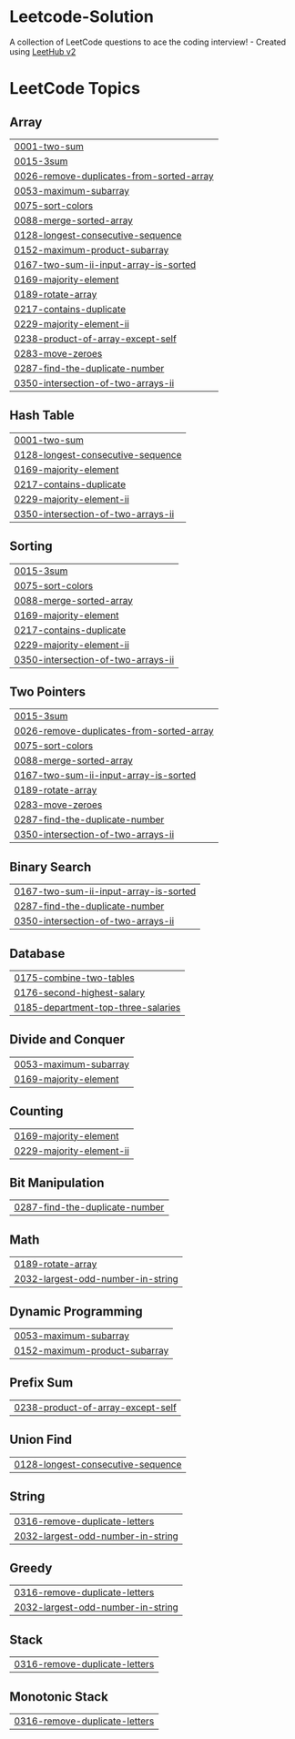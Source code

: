 # Leetcode-Solution
A collection of LeetCode questions to ace the coding interview! - Created using [LeetHub v2](https://github.com/arunbhardwaj/LeetHub-2.0)

<!---LeetCode Topics Start-->
# LeetCode Topics
## Array
|  |
| ------- |
| [0001-two-sum](https://github.com/pooja-169/Leetcode-Solution/tree/master/0001-two-sum) |
| [0015-3sum](https://github.com/pooja-169/Leetcode-Solution/tree/master/0015-3sum) |
| [0026-remove-duplicates-from-sorted-array](https://github.com/pooja-169/Leetcode-Solution/tree/master/0026-remove-duplicates-from-sorted-array) |
| [0053-maximum-subarray](https://github.com/pooja-169/Leetcode-Solution/tree/master/0053-maximum-subarray) |
| [0075-sort-colors](https://github.com/pooja-169/Leetcode-Solution/tree/master/0075-sort-colors) |
| [0088-merge-sorted-array](https://github.com/pooja-169/Leetcode-Solution/tree/master/0088-merge-sorted-array) |
| [0128-longest-consecutive-sequence](https://github.com/pooja-169/Leetcode-Solution/tree/master/0128-longest-consecutive-sequence) |
| [0152-maximum-product-subarray](https://github.com/pooja-169/Leetcode-Solution/tree/master/0152-maximum-product-subarray) |
| [0167-two-sum-ii-input-array-is-sorted](https://github.com/pooja-169/Leetcode-Solution/tree/master/0167-two-sum-ii-input-array-is-sorted) |
| [0169-majority-element](https://github.com/pooja-169/Leetcode-Solution/tree/master/0169-majority-element) |
| [0189-rotate-array](https://github.com/pooja-169/Leetcode-Solution/tree/master/0189-rotate-array) |
| [0217-contains-duplicate](https://github.com/pooja-169/Leetcode-Solution/tree/master/0217-contains-duplicate) |
| [0229-majority-element-ii](https://github.com/pooja-169/Leetcode-Solution/tree/master/0229-majority-element-ii) |
| [0238-product-of-array-except-self](https://github.com/pooja-169/Leetcode-Solution/tree/master/0238-product-of-array-except-self) |
| [0283-move-zeroes](https://github.com/pooja-169/Leetcode-Solution/tree/master/0283-move-zeroes) |
| [0287-find-the-duplicate-number](https://github.com/pooja-169/Leetcode-Solution/tree/master/0287-find-the-duplicate-number) |
| [0350-intersection-of-two-arrays-ii](https://github.com/pooja-169/Leetcode-Solution/tree/master/0350-intersection-of-two-arrays-ii) |
## Hash Table
|  |
| ------- |
| [0001-two-sum](https://github.com/pooja-169/Leetcode-Solution/tree/master/0001-two-sum) |
| [0128-longest-consecutive-sequence](https://github.com/pooja-169/Leetcode-Solution/tree/master/0128-longest-consecutive-sequence) |
| [0169-majority-element](https://github.com/pooja-169/Leetcode-Solution/tree/master/0169-majority-element) |
| [0217-contains-duplicate](https://github.com/pooja-169/Leetcode-Solution/tree/master/0217-contains-duplicate) |
| [0229-majority-element-ii](https://github.com/pooja-169/Leetcode-Solution/tree/master/0229-majority-element-ii) |
| [0350-intersection-of-two-arrays-ii](https://github.com/pooja-169/Leetcode-Solution/tree/master/0350-intersection-of-two-arrays-ii) |
## Sorting
|  |
| ------- |
| [0015-3sum](https://github.com/pooja-169/Leetcode-Solution/tree/master/0015-3sum) |
| [0075-sort-colors](https://github.com/pooja-169/Leetcode-Solution/tree/master/0075-sort-colors) |
| [0088-merge-sorted-array](https://github.com/pooja-169/Leetcode-Solution/tree/master/0088-merge-sorted-array) |
| [0169-majority-element](https://github.com/pooja-169/Leetcode-Solution/tree/master/0169-majority-element) |
| [0217-contains-duplicate](https://github.com/pooja-169/Leetcode-Solution/tree/master/0217-contains-duplicate) |
| [0229-majority-element-ii](https://github.com/pooja-169/Leetcode-Solution/tree/master/0229-majority-element-ii) |
| [0350-intersection-of-two-arrays-ii](https://github.com/pooja-169/Leetcode-Solution/tree/master/0350-intersection-of-two-arrays-ii) |
## Two Pointers
|  |
| ------- |
| [0015-3sum](https://github.com/pooja-169/Leetcode-Solution/tree/master/0015-3sum) |
| [0026-remove-duplicates-from-sorted-array](https://github.com/pooja-169/Leetcode-Solution/tree/master/0026-remove-duplicates-from-sorted-array) |
| [0075-sort-colors](https://github.com/pooja-169/Leetcode-Solution/tree/master/0075-sort-colors) |
| [0088-merge-sorted-array](https://github.com/pooja-169/Leetcode-Solution/tree/master/0088-merge-sorted-array) |
| [0167-two-sum-ii-input-array-is-sorted](https://github.com/pooja-169/Leetcode-Solution/tree/master/0167-two-sum-ii-input-array-is-sorted) |
| [0189-rotate-array](https://github.com/pooja-169/Leetcode-Solution/tree/master/0189-rotate-array) |
| [0283-move-zeroes](https://github.com/pooja-169/Leetcode-Solution/tree/master/0283-move-zeroes) |
| [0287-find-the-duplicate-number](https://github.com/pooja-169/Leetcode-Solution/tree/master/0287-find-the-duplicate-number) |
| [0350-intersection-of-two-arrays-ii](https://github.com/pooja-169/Leetcode-Solution/tree/master/0350-intersection-of-two-arrays-ii) |
## Binary Search
|  |
| ------- |
| [0167-two-sum-ii-input-array-is-sorted](https://github.com/pooja-169/Leetcode-Solution/tree/master/0167-two-sum-ii-input-array-is-sorted) |
| [0287-find-the-duplicate-number](https://github.com/pooja-169/Leetcode-Solution/tree/master/0287-find-the-duplicate-number) |
| [0350-intersection-of-two-arrays-ii](https://github.com/pooja-169/Leetcode-Solution/tree/master/0350-intersection-of-two-arrays-ii) |
## Database
|  |
| ------- |
| [0175-combine-two-tables](https://github.com/pooja-169/Leetcode-Solution/tree/master/0175-combine-two-tables) |
| [0176-second-highest-salary](https://github.com/pooja-169/Leetcode-Solution/tree/master/0176-second-highest-salary) |
| [0185-department-top-three-salaries](https://github.com/pooja-169/Leetcode-Solution/tree/master/0185-department-top-three-salaries) |
## Divide and Conquer
|  |
| ------- |
| [0053-maximum-subarray](https://github.com/pooja-169/Leetcode-Solution/tree/master/0053-maximum-subarray) |
| [0169-majority-element](https://github.com/pooja-169/Leetcode-Solution/tree/master/0169-majority-element) |
## Counting
|  |
| ------- |
| [0169-majority-element](https://github.com/pooja-169/Leetcode-Solution/tree/master/0169-majority-element) |
| [0229-majority-element-ii](https://github.com/pooja-169/Leetcode-Solution/tree/master/0229-majority-element-ii) |
## Bit Manipulation
|  |
| ------- |
| [0287-find-the-duplicate-number](https://github.com/pooja-169/Leetcode-Solution/tree/master/0287-find-the-duplicate-number) |
## Math
|  |
| ------- |
| [0189-rotate-array](https://github.com/pooja-169/Leetcode-Solution/tree/master/0189-rotate-array) |
| [2032-largest-odd-number-in-string](https://github.com/pooja-169/Leetcode-Solution/tree/master/2032-largest-odd-number-in-string) |
## Dynamic Programming
|  |
| ------- |
| [0053-maximum-subarray](https://github.com/pooja-169/Leetcode-Solution/tree/master/0053-maximum-subarray) |
| [0152-maximum-product-subarray](https://github.com/pooja-169/Leetcode-Solution/tree/master/0152-maximum-product-subarray) |
## Prefix Sum
|  |
| ------- |
| [0238-product-of-array-except-self](https://github.com/pooja-169/Leetcode-Solution/tree/master/0238-product-of-array-except-self) |
## Union Find
|  |
| ------- |
| [0128-longest-consecutive-sequence](https://github.com/pooja-169/Leetcode-Solution/tree/master/0128-longest-consecutive-sequence) |
## String
|  |
| ------- |
| [0316-remove-duplicate-letters](https://github.com/pooja-169/Leetcode-Solution/tree/master/0316-remove-duplicate-letters) |
| [2032-largest-odd-number-in-string](https://github.com/pooja-169/Leetcode-Solution/tree/master/2032-largest-odd-number-in-string) |
## Greedy
|  |
| ------- |
| [0316-remove-duplicate-letters](https://github.com/pooja-169/Leetcode-Solution/tree/master/0316-remove-duplicate-letters) |
| [2032-largest-odd-number-in-string](https://github.com/pooja-169/Leetcode-Solution/tree/master/2032-largest-odd-number-in-string) |
## Stack
|  |
| ------- |
| [0316-remove-duplicate-letters](https://github.com/pooja-169/Leetcode-Solution/tree/master/0316-remove-duplicate-letters) |
## Monotonic Stack
|  |
| ------- |
| [0316-remove-duplicate-letters](https://github.com/pooja-169/Leetcode-Solution/tree/master/0316-remove-duplicate-letters) |
<!---LeetCode Topics End-->